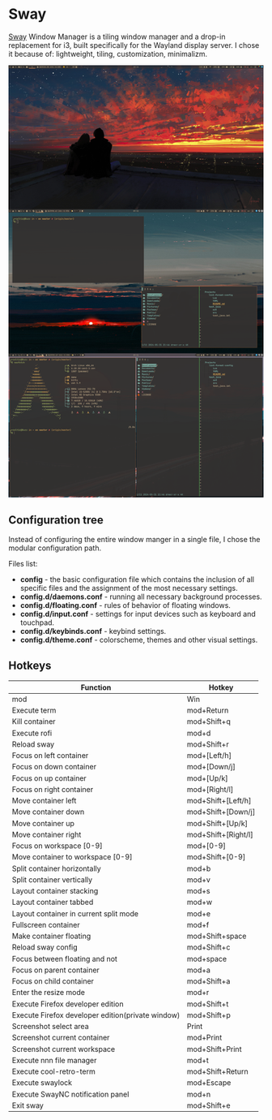 # Sway

[Sway](https://github.com/swaywm/sway/) Window Manager is a tiling window manager
and a drop-in replacement for i3, built specifically for the Wayland display
server. I chose it because of: lightweight, tiling, customization, minimalizm.

![sway](sway-full.png "Sway")

## Configuration tree

Instead of configuring the entire window manger in a single file, I chose the
modular configuration path.

Files list:

- **config** - the basic configuration file which contains the inclusion of all
  specific files and the assignment of the most necessary settings.
- **config.d/daemons.conf** - running all necessary background processes.
- **config.d/floating.conf** - rules of behavior of floating windows.
- **config.d/input.conf** - settings for input devices such as keyboard and touchpad.
- **config.d/keybinds.conf** - keybind settings.
- **config.d/theme.conf** - colorscheme, themes and other visual settings.

## Hotkeys

| Function                                          | Hotkey              |
|---------------------------------------------------|---------------------|
| mod                                               | Win                 |
| Execute term                                      | mod+Return          |
| Kill container                                    | mod+Shift+q         |
| Execute rofi                                      | mod+d               |
| Reload sway                                       | mod+Shift+r         |
| Focus on left container                           | mod+[Left/h]        |
| Focus on down container                           | mod+[Down/j]        |
| Focus on up container                             | mod+[Up/k]          |
| Focus on right container                          | mod+[Right/l]       |
| Move container left                               | mod+Shift+[Left/h]  |
| Move container down                               | mod+Shift+[Down/j]  |
| Move container up                                 | mod+Shift+[Up/k]    |
| Move container right                              | mod+Shift+[Right/l] |
| Focus on workspace [0-9]                          | mod+[0-9]           |
| Move container to workspace [0-9]                 | mod+Shift+[0-9]     |
| Split container horizontally                      | mod+b               |
| Split container vertically                        | mod+v               |
| Layout container stacking                         | mod+s               |
| Layout container tabbed                           | mod+w               |
| Layout container in current split mode            | mod+e               |
| Fullscreen container                              | mod+f               |
| Make container floating                           | mod+Shift+space     |
| Reload sway config                                | mod+Shift+c         |
| Focus between floating and not                    | mod+space           |
| Focus on parent container                         | mod+a               |
| Focus on child container                          | mod+Shift+a         |
| Enter the resize mode                             | mod+r               |
| Execute Firefox developer edition                 | mod+Shift+t         |
| Execute Firefox developer edition(private window) | mod+Shift+p         |
| Screenshot select area                            | Print               |
| Screenshot current container                      | mod+Print           |
| Screenshot current workspace                      | mod+Shift+Print     |
| Execute nnn file manager                          | mod+t               |
| Execute cool-retro-term                           | mod+Shift+Return    |
| Execute swaylock                                  | mod+Escape          |
| Execute SwayNC notification panel                 | mod+n               |
| Exit sway                                         | mod+Shift+e         |
